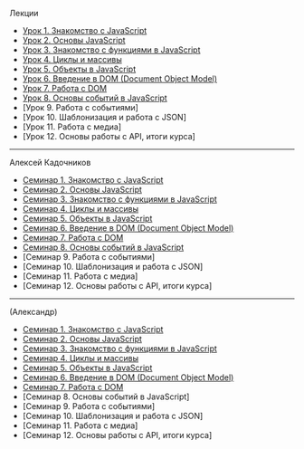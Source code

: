 Лекции

- [Урок 1. Знакомство с JavaScript](https://youtu.be/_Sk4izRzeZc)
- [Урок 2. Основы JavaScript](https://youtu.be/tPfSao5yIFg)
- [Урок 3. Знакомство с функциями в JavaScript](https://youtu.be/uyUfnW2hc5Y)
- [Урок 4. Циклы и массивы](https://youtu.be/nL3frUg9zTA)
- [Урок 5. Объекты в JavaScript](https://youtu.be/0PAhWG0LWZE)
- [Урок 6. Введение в DOM (Document Object Model)](https://youtu.be/yInB1_dSmDg)
- [Урок 7. Работа с DOM](https://youtu.be/d1rFy8wbdvA)
- [Урок 8. Основы событий в JavaScript](https://youtu.be/ES5gjos17ck)
- [Урок 9. Работа с событиями]
- [Урок 10. Шаблонизация и работа с JSON]
- [Урок 11. Работа с медиа]
- [Урок 12. Основы работы с API, итоги курса]

---

Алексей Кадочников

- [Семинар 1. Знакомство с JavaScript](https://youtu.be/QirddaNt4sE)
- [Семинар 2. Основы JavaScript](https://youtu.be/A54q8c2clIY)
- [Семинар 3. Знакомство с функциями в JavaScript](https://youtu.be/DZhcOvDe2xI)
- [Семинар 4. Циклы и массивы](https://youtu.be/csGGrXMl7us)
- [Семинар 5. Объекты в JavaScript](https://youtu.be/WvucBMLevJA)
- [Семинар 6. Введение в DOM (Document Object Model)](https://youtu.be/TniIcvznx7Y)
- [Семинар 7. Работа с DOM](https://youtu.be/szCFlwv5FDc)
- [Семинар 8. Основы событий в JavaScript](https://youtu.be/KY1WDLEJWM4)
- [Семинар 9. Работа с событиями]
- [Семинар 10. Шаблонизация и работа с JSON]
- [Семинар 11. Работа с медиа]
- [Семинар 12. Основы работы с API, итоги курса]

---

(Александр)

- [Семинар 1. Знакомство с JavaScript](https://youtu.be/RzxI2VdUq9M)
- [Семинар 2. Основы JavaScript](https://youtu.be/8BVzkUGfchk)
- [Семинар 3. Знакомство с функциями в JavaScript](https://youtu.be/bpU62mSgC1E)
- [Семинар 4. Циклы и массивы](https://youtu.be/cB0cPZhBAy8)
- [Семинар 5. Объекты в JavaScript](https://youtu.be/5EBRKgqZzcA)
- [Семинар 6. Введение в DOM (Document Object Model)](https://youtu.be/PjmVxvDFCl4)
- [Семинар 7. Работа с DOM](https://youtu.be/yDu9TTgLM7c)
- [Семинар 8. Основы событий в JavaScript]
- [Семинар 9. Работа с событиями]
- [Семинар 10. Шаблонизация и работа с JSON]
- [Семинар 11. Работа с медиа]
- [Семинар 12. Основы работы с API, итоги курса]
